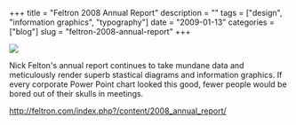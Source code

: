+++
title = "Feltron 2008 Annual Report"
description = ""
tags = ["design", "information graphics", "typography"]
date = "2009-01-13"
categories = ["blog"]
slug = "feltron-2008-annual-report"
+++



  <div class="notebook-screenshot"><a href="http://feltron.com/index.php?/content/2008_annual_report/"><img src="http://media.konigi.com/notebook/feltron-2008.jpg" class="notebook-image" /></a></div><p>Nick Felton's annual report continues to take mundane data and meticulously render superb stastical diagrams and information graphics. If every corporate Power Point chart looked this good, fewer people would be bored out of their skulls in meetings.</p>
    
  <a href="http://feltron.com/index.php?/content/2008_annual_report/">http://feltron.com/index.php?/content/2008_annual_report/</a>
